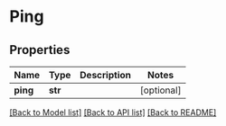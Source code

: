 # Ping

## Properties
Name | Type | Description | Notes
------------ | ------------- | ------------- | -------------
**ping** | **str** |  | [optional] 

[[Back to Model list]](../README.md#documentation-for-models) [[Back to API list]](../README.md#documentation-for-api-endpoints) [[Back to README]](../README.md)

